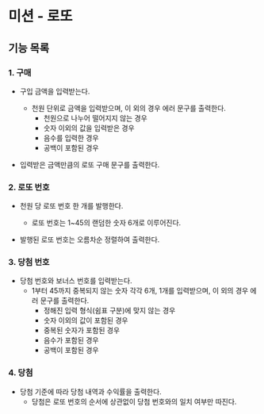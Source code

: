 # 미션 - 로또

## 기능 목록
### 1. 구매
- 구입 금액을 입력받는다.
  - 천원 단위로 금액을 입력받으며, 이 외의 경우 에러 문구를 출력한다.
    - 천원으로 나누어 떨어지지 않는 경우
    - 숫자 이외의 값을 입력받은 경우
    - 음수를 입력한 경우
    - 공백이 포함된 경우

  
- 입력받은 금액만큼의 로또 구매 문구를 출력한다.


### 2. 로또 번호
- 천원 당 로또 번호 한 개를 발행한다.
  - 로또 번호는 1~45의 랜덤한 숫자 6개로 이루어진다.


- 발행된 로또 번호는 오름차순 정렬하여 출력한다.


### 3. 당첨 번호
- 당첨 번호와 보너스 번호를 입력받는다.
  - 1부터 45까지 중복되지 않는 숫자 각각 6개, 1개를 입력받으며, 이 외의 경우 에러 문구를 출력한다.
    - 정해진 입력 형식(쉼표 구분)에 맞지 않는 경우
    - 숫자 이외의 값이 포함된 경우
    - 중복된 숫자가 포함된 경우
    - 음수가 포함된 경우
    - 공백이 포함된 경우


### 4. 당첨
- 당첨 기준에 따라 당첨 내역과 수익률을 출력한다.
  - 당첨은 로또 번호의 순서에 상관없이 당첨 번호와의 일치 여부만 따진다.
